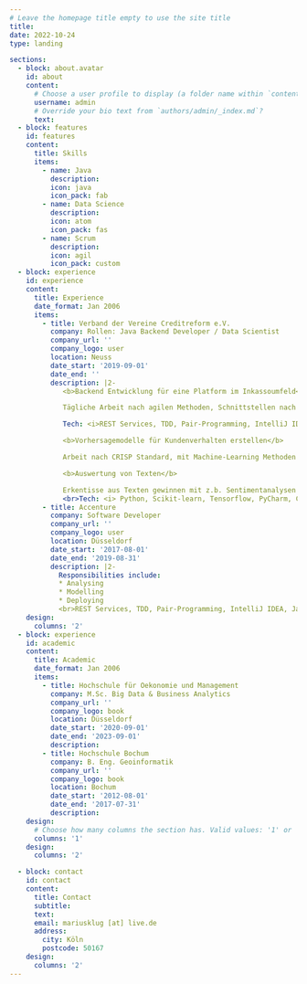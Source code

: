 ```yaml
---
# Leave the homepage title empty to use the site title
title:
date: 2022-10-24
type: landing

sections:
  - block: about.avatar
    id: about
    content:
      # Choose a user profile to display (a folder name within `content/authors/`)
      username: admin
      # Override your bio text from `authors/admin/_index.md`?
      text:
  - block: features
    id: features
    content:
      title: Skills
      items:
        - name: Java
          description: 
          icon: java
          icon_pack: fab
        - name: Data Science
          description: 
          icon: atom
          icon_pack: fas
        - name: Scrum
          description: 
          icon: agil
          icon_pack: custom
  - block: experience
    id: experience
    content:
      title: Experience
      date_format: Jan 2006
      items:
        - title: Verband der Vereine Creditreform e.V.
          company: Rollen: Java Backend Developer / Data Scientist
          company_url: ''
          company_logo: user
          location: Neuss
          date_start: '2019-09-01'
          date_end: ''
          description: |2-
             <b>Backend Entwicklung für eine Platform im Inkassoumfeld</b>

             Tägliche Arbeit nach agilen Methoden, Schnittstellen nach Kundenabsprache entwickeln.

             Tech: <i>REST Services, TDD, Pair-Programming, IntelliJ IDEA, Java 17, SpringBoot 2, Docker, OpenAPI, JUnit5,  Maven, Git, Jenkins, Sonar, JIRA, Confluence</i>

             <b>Vorhersagemodelle für Kundenverhalten erstellen</b>

             Arbeit nach CRISP Standard, mit Machine-Learning Methoden Vorhersagen über Kundenverhalten treffen.

             <b>Auswertung von Texten</b>

             Erkentisse aus Texten gewinnen mit z.b. Sentimentanalysen 
             <br>Tech: <i> Python, Scikit-learn, Tensorflow, PyCharm, CRISP, NLP, Statistik, XGBoost, OLS</i> 
        - title: Accenture
          company: Software Developer
          company_url: ''
          company_logo: user
          location: Düsseldorf
          date_start: '2017-08-01'
          date_end: '2019-08-31'
          description: |2-
            Responsibilities include:
            * Analysing
            * Modelling
            * Deploying
            <br>REST Services, TDD, Pair-Programming, IntelliJ IDEA, Java 17, SpringBoot 2, Docker, OpenAPI, JUnit5,  Maven, Git, Jenkins, Sonar, JIRA, Confluence
    design:
      columns: '2'
  - block: experience
    id: academic
    content:
      title: Academic
      date_format: Jan 2006
      items:
        - title: Hochschule für Oekonomie und Management
          company: M.Sc. Big Data & Business Analytics
          company_url: ''
          company_logo: book
          location: Düsseldorf
          date_start: '2020-09-01'
          date_end: '2023-09-01'
          description: 
        - title: Hochschule Bochum
          company: B. Eng. Geoinformatik
          company_url: ''
          company_logo: book
          location: Bochum
          date_start: '2012-08-01'
          date_end: '2017-07-31'
          description:
    design:
      # Choose how many columns the section has. Valid values: '1' or '2'.
      columns: '1'
    design:
      columns: '2'

  - block: contact
    id: contact
    content:
      title: Contact
      subtitle:
      text: 
      email: mariusklug [at] live.de
      address:
        city: Köln
        postcode: 50167
    design:
      columns: '2'
---
```


